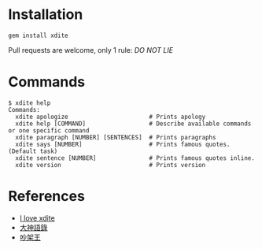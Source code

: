 Installation
============

```
gem install xdite
```

Pull requests are welcome, only 1 rule: *DO NOT LIE*

Commands
========

```
$ xdite help
Commands:
  xdite apologize                       # Prints apology
  xdite help [COMMAND]                  # Describe available commands or one specific command
  xdite paragraph [NUMBER] [SENTENCES]  # Prints paragraphs
  xdite says [NUMBER]                   # Prints famous quotes. (Default task)
  xdite sentence [NUMBER]               # Prints famous quotes inline.
  xdite version                         # Prints version
```

References
==========

- [I love xdite](http://xdite-joke.tumblr.com/)
- [大神語錄](http://slot.miario.com/machines/83899)
- [吵架王](http://slot.miario.com/machines/83900)
